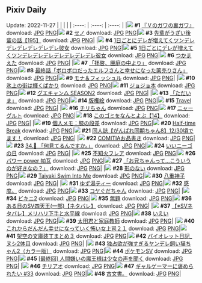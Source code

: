 ## Pixiv Daily
Update: 2022-11-27
|      |      |      |
| :----: | :----: | :----: |
|![](https://pixiv.microyu.workers.dev/c/240x480/img-master/img/2022/11/25/00/00/41/103070297_p0_master1200.jpg) **#1** [『Ｖのガワの裏ガワ』](https://www.pixiv.net/artworks/103070297) download: [JPG](https://pixiv.microyu.workers.dev/img-original/img/2022/11/25/00/00/41/103070297_p0.jpg) [PNG](https://pixiv.microyu.workers.dev/img-original/img/2022/11/25/00/00/41/103070297_p0.png)|![](https://pixiv.microyu.workers.dev/c/240x480/img-master/img/2022/11/25/00/00/07/103070124_p0_master1200.jpg) **#2** [セノ](https://www.pixiv.net/artworks/103070124) download: [JPG](https://pixiv.microyu.workers.dev/img-original/img/2022/11/25/00/00/07/103070124_p0.jpg) [PNG](https://pixiv.microyu.workers.dev/img-original/img/2022/11/25/00/00/07/103070124_p0.png)|![](https://pixiv.microyu.workers.dev/c/240x480/img-master/img/2022/11/25/19/00/07/103086381_p0_master1200.jpg) **#3** [先輩がうざい後輩の話【195】](https://www.pixiv.net/artworks/103086381) download: [JPG](https://pixiv.microyu.workers.dev/img-original/img/2022/11/25/19/00/07/103086381_p0.jpg) [PNG](https://pixiv.microyu.workers.dev/img-original/img/2022/11/25/19/00/07/103086381_p0.png)|
|![](https://pixiv.microyu.workers.dev/c/240x480/img-master/img/2022/11/25/00/00/14/103070193_p0_master1200.jpg) **#4** [1日ごとにデレが増えてくツンデレデレデレデレデレデレ彼女](https://www.pixiv.net/artworks/103070193) download: [JPG](https://pixiv.microyu.workers.dev/img-original/img/2022/11/25/00/00/14/103070193_p0.jpg) [PNG](https://pixiv.microyu.workers.dev/img-original/img/2022/11/25/00/00/14/103070193_p0.png)|![](https://pixiv.microyu.workers.dev/c/240x480/img-master/img/2022/11/26/00/00/15/103094796_p0_master1200.jpg) **#5** [1日ごとにデレが増えてくツンデレデレデレデレデレデレデレ彼女](https://www.pixiv.net/artworks/103094796) download: [JPG](https://pixiv.microyu.workers.dev/img-original/img/2022/11/26/00/00/15/103094796_p0.jpg) [PNG](https://pixiv.microyu.workers.dev/img-original/img/2022/11/26/00/00/15/103094796_p0.png)|![](https://pixiv.microyu.workers.dev/c/240x480/img-master/img/2022/11/25/18/45/20/103070122_p0_master1200.jpg) **#6** [つかまえた](https://www.pixiv.net/artworks/103070122) download: [JPG](https://pixiv.microyu.workers.dev/img-original/img/2022/11/25/18/45/20/103070122_p0.jpg) [PNG](https://pixiv.microyu.workers.dev/img-original/img/2022/11/25/18/45/20/103070122_p0.png)|
|![](https://pixiv.microyu.workers.dev/c/240x480/img-master/img/2022/11/25/16/01/31/103082854_p0_master1200.jpg) **#7** [「拝啓、匣庭の中より」](https://www.pixiv.net/artworks/103082854) download: [JPG](https://pixiv.microyu.workers.dev/img-original/img/2022/11/25/16/01/31/103082854_p0.jpg) [PNG](https://pixiv.microyu.workers.dev/img-original/img/2022/11/25/16/01/31/103082854_p0.png)|![](https://pixiv.microyu.workers.dev/c/240x480/img-master/img/2022/11/26/16/06/42/103110445_p0_master1200.jpg) **#8** [最終話「ボロボロだったエルフさんと幸せになった薬売りさん」](https://www.pixiv.net/artworks/103110445) download: [JPG](https://pixiv.microyu.workers.dev/img-original/img/2022/11/26/16/06/42/103110445_p0.jpg) [PNG](https://pixiv.microyu.workers.dev/img-original/img/2022/11/26/16/06/42/103110445_p0.png)|![](https://pixiv.microyu.workers.dev/c/240x480/img-master/img/2022/11/25/00/00/12/103070178_p0_master1200.jpg) **#9** [モナ＆フィッシュル](https://www.pixiv.net/artworks/103070178) download: [JPG](https://pixiv.microyu.workers.dev/img-original/img/2022/11/25/00/00/12/103070178_p0.jpg) [PNG](https://pixiv.microyu.workers.dev/img-original/img/2022/11/25/00/00/12/103070178_p0.png)|
|![](https://pixiv.microyu.workers.dev/c/240x480/img-master/img/2022/11/25/07/30/01/103076312_p0_master1200.jpg) **#10** [氷上の街は輝くばかり](https://www.pixiv.net/artworks/103076312) download: [JPG](https://pixiv.microyu.workers.dev/img-original/img/2022/11/25/07/30/01/103076312_p0.jpg) [PNG](https://pixiv.microyu.workers.dev/img-original/img/2022/11/25/07/30/01/103076312_p0.png)|![](https://pixiv.microyu.workers.dev/c/240x480/img-master/img/2022/11/25/00/00/19/103070226_p0_master1200.jpg) **#11** [ジョジョ本](https://www.pixiv.net/artworks/103070226) download: [JPG](https://pixiv.microyu.workers.dev/img-original/img/2022/11/25/00/00/19/103070226_p0.jpg) [PNG](https://pixiv.microyu.workers.dev/img-original/img/2022/11/25/00/00/19/103070226_p0.png)|![](https://pixiv.microyu.workers.dev/c/240x480/img-master/img/2022/11/25/00/00/10/103070155_p0_master1200.jpg) **#12** [グエキャン△ SEASON2](https://www.pixiv.net/artworks/103070155) download: [JPG](https://pixiv.microyu.workers.dev/img-original/img/2022/11/25/00/00/10/103070155_p0.jpg) [PNG](https://pixiv.microyu.workers.dev/img-original/img/2022/11/25/00/00/10/103070155_p0.png)|
|![](https://pixiv.microyu.workers.dev/c/240x480/img-master/img/2022/11/25/00/00/07/103070131_p0_master1200.jpg) **#13** [「ただいま」](https://www.pixiv.net/artworks/103070131) download: [JPG](https://pixiv.microyu.workers.dev/img-original/img/2022/11/25/00/00/07/103070131_p0.jpg) [PNG](https://pixiv.microyu.workers.dev/img-original/img/2022/11/25/00/00/07/103070131_p0.png)|![](https://pixiv.microyu.workers.dev/c/240x480/img-master/img/2022/11/25/16/49/18/103083622_p0_master1200.jpg) **#14** [版権絵](https://www.pixiv.net/artworks/103083622) download: [JPG](https://pixiv.microyu.workers.dev/img-original/img/2022/11/25/16/49/18/103083622_p0.jpg) [PNG](https://pixiv.microyu.workers.dev/img-original/img/2022/11/25/16/49/18/103083622_p0.png)|![](https://pixiv.microyu.workers.dev/c/240x480/img-master/img/2022/11/25/00/00/05/103070111_p0_master1200.jpg) **#15** [Travel](https://www.pixiv.net/artworks/103070111) download: [JPG](https://pixiv.microyu.workers.dev/img-original/img/2022/11/25/00/00/05/103070111_p0.jpg) [PNG](https://pixiv.microyu.workers.dev/img-original/img/2022/11/25/00/00/05/103070111_p0.png)|
|![](https://pixiv.microyu.workers.dev/c/240x480/img-master/img/2022/11/26/01/38/46/103097629_p0_master1200.jpg) **#16** [チリちゃん](https://www.pixiv.net/artworks/103097629) download: [JPG](https://pixiv.microyu.workers.dev/img-original/img/2022/11/26/01/38/46/103097629_p0.jpg) [PNG](https://pixiv.microyu.workers.dev/img-original/img/2022/11/26/01/38/46/103097629_p0.png)|![](https://pixiv.microyu.workers.dev/c/240x480/img-master/img/2022/11/25/22/12/12/103091544_p0_master1200.jpg) **#17** [ニャーグルト](https://www.pixiv.net/artworks/103091544) download: [JPG](https://pixiv.microyu.workers.dev/img-original/img/2022/11/25/22/12/12/103091544_p0.jpg) [PNG](https://pixiv.microyu.workers.dev/img-original/img/2022/11/25/22/12/12/103091544_p0.png)|![](https://pixiv.microyu.workers.dev/c/240x480/img-master/img/2022/11/26/12/36/37/103106186_p0_master1200.jpg) **#18** [このゴミをなんとよぶ【14】](https://www.pixiv.net/artworks/103106186) download: [JPG](https://pixiv.microyu.workers.dev/img-original/img/2022/11/26/12/36/37/103106186_p0.jpg) [PNG](https://pixiv.microyu.workers.dev/img-original/img/2022/11/26/12/36/37/103106186_p0.png)|
|![](https://pixiv.microyu.workers.dev/c/240x480/img-master/img/2022/11/26/08/00/02/103101956_p0_master1200.jpg) **#19** [個人メモ：膝の段差](https://www.pixiv.net/artworks/103101956) download: [JPG](https://pixiv.microyu.workers.dev/img-original/img/2022/11/26/08/00/02/103101956_p0.jpg) [PNG](https://pixiv.microyu.workers.dev/img-original/img/2022/11/26/08/00/02/103101956_p0.png)|![](https://pixiv.microyu.workers.dev/c/240x480/img-master/img/2022/11/25/00/00/10/103070151_p0_master1200.jpg) **#20** [Half-time Break](https://www.pixiv.net/artworks/103070151) download: [JPG](https://pixiv.microyu.workers.dev/img-original/img/2022/11/25/00/00/10/103070151_p0.jpg) [PNG](https://pixiv.microyu.workers.dev/img-original/img/2022/11/25/00/00/10/103070151_p0.png)|![](https://pixiv.microyu.workers.dev/c/240x480/img-master/img/2022/11/25/12/06/40/103079552_p0_master1200.jpg) **#21** [同人誌【がんばれ同期ちゃん8】12/30頃でます！](https://www.pixiv.net/artworks/103079552) download: [JPG](https://pixiv.microyu.workers.dev/img-original/img/2022/11/25/12/06/40/103079552_p0.jpg) [PNG](https://pixiv.microyu.workers.dev/img-original/img/2022/11/25/12/06/40/103079552_p0.png)|
|![](https://pixiv.microyu.workers.dev/c/240x480/img-master/img/2022/11/25/00/00/19/103070220_p0_master1200.jpg) **#22** [COMITIAお品書き](https://www.pixiv.net/artworks/103070220) download: [JPG](https://pixiv.microyu.workers.dev/img-original/img/2022/11/25/00/00/19/103070220_p0.jpg) [PNG](https://pixiv.microyu.workers.dev/img-original/img/2022/11/25/00/00/19/103070220_p0.png)|![](https://pixiv.microyu.workers.dev/c/240x480/img-master/img/2022/11/26/00/00/22/103094840_p0_master1200.jpg) **#23** [34.🍬 「何見てるんですか。」](https://www.pixiv.net/artworks/103094840) download: [JPG](https://pixiv.microyu.workers.dev/img-original/img/2022/11/26/00/00/22/103094840_p0.jpg) [PNG](https://pixiv.microyu.workers.dev/img-original/img/2022/11/26/00/00/22/103094840_p0.png)|![](https://pixiv.microyu.workers.dev/c/240x480/img-master/img/2022/11/25/11/25/08/103078917_p0_master1200.jpg) **#24** [いいニーゴの日](https://www.pixiv.net/artworks/103078917) download: [JPG](https://pixiv.microyu.workers.dev/img-original/img/2022/11/25/11/25/08/103078917_p0.jpg) [PNG](https://pixiv.microyu.workers.dev/img-original/img/2022/11/25/11/25/08/103078917_p0.png)|
|![](https://pixiv.microyu.workers.dev/c/240x480/img-master/img/2022/11/25/00/00/24/103070248_p0_master1200.jpg) **#25** [不知火フレア](https://www.pixiv.net/artworks/103070248) download: [JPG](https://pixiv.microyu.workers.dev/img-original/img/2022/11/25/00/00/24/103070248_p0.jpg) [PNG](https://pixiv.microyu.workers.dev/img-original/img/2022/11/25/00/00/24/103070248_p0.png)|![](https://pixiv.microyu.workers.dev/c/240x480/img-master/img/2022/11/25/05/28/30/103075274_p0_master1200.jpg) **#26** [パワー power 帕瓦](https://www.pixiv.net/artworks/103075274) download: [JPG](https://pixiv.microyu.workers.dev/img-original/img/2022/11/25/05/28/30/103075274_p0.jpg) [PNG](https://pixiv.microyu.workers.dev/img-original/img/2022/11/25/05/28/30/103075274_p0.png)|![](https://pixiv.microyu.workers.dev/c/240x480/img-master/img/2022/11/25/00/00/06/103070114_p0_master1200.jpg) **#27** [「お兄ちゃんって…こういうのが好きなの？」](https://www.pixiv.net/artworks/103070114) download: [JPG](https://pixiv.microyu.workers.dev/img-original/img/2022/11/25/00/00/06/103070114_p0.jpg) [PNG](https://pixiv.microyu.workers.dev/img-original/img/2022/11/25/00/00/06/103070114_p0.png)|
|![](https://pixiv.microyu.workers.dev/c/240x480/img-master/img/2022/11/26/00/01/54/103095010_p0_master1200.jpg) **#28** [形のない](https://www.pixiv.net/artworks/103095010) download: [JPG](https://pixiv.microyu.workers.dev/img-original/img/2022/11/26/00/01/54/103095010_p0.jpg) [PNG](https://pixiv.microyu.workers.dev/img-original/img/2022/11/26/00/01/54/103095010_p0.png)|![](https://pixiv.microyu.workers.dev/c/240x480/img-master/img/2022/11/25/03/23/53/103074166_p0_master1200.jpg) **#29** [Taiyaki Swim Into Me](https://www.pixiv.net/artworks/103074166) download: [JPG](https://pixiv.microyu.workers.dev/img-original/img/2022/11/25/03/23/53/103074166_p0.jpg) [PNG](https://pixiv.microyu.workers.dev/img-original/img/2022/11/25/03/23/53/103074166_p0.png)|![](https://pixiv.microyu.workers.dev/c/240x480/img-master/img/2022/11/26/00/00/08/103094723_p0_master1200.jpg) **#30** [八重神子](https://www.pixiv.net/artworks/103094723) download: [JPG](https://pixiv.microyu.workers.dev/img-original/img/2022/11/26/00/00/08/103094723_p0.jpg) [PNG](https://pixiv.microyu.workers.dev/img-original/img/2022/11/26/00/00/08/103094723_p0.png)|
|![](https://pixiv.microyu.workers.dev/c/240x480/img-master/img/2022/11/26/20/30/01/103116900_p0_master1200.jpg) **#31** [ゆず湯ティー](https://www.pixiv.net/artworks/103116900) download: [JPG](https://pixiv.microyu.workers.dev/img-original/img/2022/11/26/20/30/01/103116900_p0.jpg) [PNG](https://pixiv.microyu.workers.dev/img-original/img/2022/11/26/20/30/01/103116900_p0.png)|![](https://pixiv.microyu.workers.dev/c/240x480/img-master/img/2022/11/25/21/31/12/103090440_p0_master1200.jpg) **#32** [感度。](https://www.pixiv.net/artworks/103090440) download: [JPG](https://pixiv.microyu.workers.dev/img-original/img/2022/11/25/21/31/12/103090440_p0.jpg) [PNG](https://pixiv.microyu.workers.dev/img-original/img/2022/11/25/21/31/12/103090440_p0.png)|![](https://pixiv.microyu.workers.dev/c/240x480/img-master/img/2022/11/25/23/24/54/103093641_p0_master1200.jpg) **#33** [コヤぐだちゃん](https://www.pixiv.net/artworks/103093641) download: [JPG](https://pixiv.microyu.workers.dev/img-original/img/2022/11/25/23/24/54/103093641_p0.jpg) [PNG](https://pixiv.microyu.workers.dev/img-original/img/2022/11/25/23/24/54/103093641_p0.png)|
|![](https://pixiv.microyu.workers.dev/c/240x480/img-master/img/2022/11/26/00/00/09/103094732_p0_master1200.jpg) **#34** [ビキニ2](https://www.pixiv.net/artworks/103094732) download: [JPG](https://pixiv.microyu.workers.dev/img-original/img/2022/11/26/00/00/09/103094732_p0.jpg) [PNG](https://pixiv.microyu.workers.dev/img-original/img/2022/11/26/00/00/09/103094732_p0.png)|![](https://pixiv.microyu.workers.dev/c/240x480/img-master/img/2022/11/26/13/15/43/103106943_p0_master1200.jpg) **#35** [無題](https://www.pixiv.net/artworks/103106943) download: [JPG](https://pixiv.microyu.workers.dev/img-original/img/2022/11/26/13/15/43/103106943_p0.jpg) [PNG](https://pixiv.microyu.workers.dev/img-original/img/2022/11/26/13/15/43/103106943_p0.png)|![](https://pixiv.microyu.workers.dev/c/240x480/img-master/img/2022/11/25/18/00/19/103085051_p0_master1200.jpg) **#36** [ある日のSV四天王(一部)【ネタバレ】](https://www.pixiv.net/artworks/103085051) download: [JPG](https://pixiv.microyu.workers.dev/img-original/img/2022/11/25/18/00/19/103085051_p0.jpg) [PNG](https://pixiv.microyu.workers.dev/img-original/img/2022/11/25/18/00/19/103085051_p0.png)|
|![](https://pixiv.microyu.workers.dev/c/240x480/img-master/img/2022/11/26/18/29/17/103113745_p0_master1200.jpg) **#37** [【※SVネタバレ】メリハリ下手と水平線](https://www.pixiv.net/artworks/103113745) download: [JPG](https://pixiv.microyu.workers.dev/img-original/img/2022/11/26/18/29/17/103113745_p0.jpg) [PNG](https://pixiv.microyu.workers.dev/img-original/img/2022/11/26/18/29/17/103113745_p0.png)|![](https://pixiv.microyu.workers.dev/c/240x480/img-master/img/2022/11/25/21/10/38/103089841_p0_master1200.jpg) **#38** [いえい](https://www.pixiv.net/artworks/103089841) download: [JPG](https://pixiv.microyu.workers.dev/img-original/img/2022/11/25/21/10/38/103089841_p0.jpg) [PNG](https://pixiv.microyu.workers.dev/img-original/img/2022/11/25/21/10/38/103089841_p0.png)|![](https://pixiv.microyu.workers.dev/c/240x480/img-master/img/2022/11/25/17/36/47/103084558_p0_master1200.jpg) **#39** [太田君と家庭教師](https://www.pixiv.net/artworks/103084558) download: [JPG](https://pixiv.microyu.workers.dev/img-original/img/2022/11/25/17/36/47/103084558_p0.jpg) [PNG](https://pixiv.microyu.workers.dev/img-original/img/2022/11/25/17/36/47/103084558_p0.png)|
|![](https://pixiv.microyu.workers.dev/c/240x480/img-master/img/2022/11/25/17/05/32/103083950_p0_master1200.jpg) **#40** [これからだんだん幸せになっていく怖い女上司２１](https://www.pixiv.net/artworks/103083950) download: [JPG](https://pixiv.microyu.workers.dev/img-original/img/2022/11/25/17/05/32/103083950_p0.jpg) [PNG](https://pixiv.microyu.workers.dev/img-original/img/2022/11/25/17/05/32/103083950_p0.png)|![](https://pixiv.microyu.workers.dev/c/240x480/img-master/img/2022/11/26/00/04/40/103095130_p0_master1200.jpg) **#41** [架空の文庫装丁まとめ３](https://www.pixiv.net/artworks/103095130) download: [JPG](https://pixiv.microyu.workers.dev/img-original/img/2022/11/26/00/04/40/103095130_p0.jpg) [PNG](https://pixiv.microyu.workers.dev/img-original/img/2022/11/26/00/04/40/103095130_p0.png)|![](https://pixiv.microyu.workers.dev/c/240x480/img-master/img/2022/11/26/13/40/58/103107464_p0_master1200.jpg) **#42** [バイオレット日記_ヌシ2体目](https://www.pixiv.net/artworks/103107464) download: [JPG](https://pixiv.microyu.workers.dev/img-original/img/2022/11/26/13/40/58/103107464_p0.jpg) [PNG](https://pixiv.microyu.workers.dev/img-original/img/2022/11/26/13/40/58/103107464_p0.png)|
|![](https://pixiv.microyu.workers.dev/c/240x480/img-master/img/2022/11/25/00/00/16/103070204_p0_master1200.jpg) **#43** [独占欲が強すぎるヤンデレ飼い猫ちゃん2（カラー版）](https://www.pixiv.net/artworks/103070204) download: [JPG](https://pixiv.microyu.workers.dev/img-original/img/2022/11/25/00/00/16/103070204_p0.jpg) [PNG](https://pixiv.microyu.workers.dev/img-original/img/2022/11/25/00/00/16/103070204_p0.png)|![](https://pixiv.microyu.workers.dev/c/240x480/img-master/img/2022/11/25/14/56/14/103081948_p0_master1200.jpg) **#44** [ポケモンSV](https://www.pixiv.net/artworks/103081948) download: [JPG](https://pixiv.microyu.workers.dev/img-original/img/2022/11/25/14/56/14/103081948_p0.jpg) [PNG](https://pixiv.microyu.workers.dev/img-original/img/2022/11/25/14/56/14/103081948_p0.png)|![](https://pixiv.microyu.workers.dev/c/240x480/img-master/img/2022/11/26/12/00/17/103105466_p0_master1200.jpg) **#45** [[最終回] 人間嫌いの魔王様は少女の声を聞く](https://www.pixiv.net/artworks/103105466) download: [JPG](https://pixiv.microyu.workers.dev/img-original/img/2022/11/26/12/00/17/103105466_p0.jpg) [PNG](https://pixiv.microyu.workers.dev/img-original/img/2022/11/26/12/00/17/103105466_p0.png)|
|![](https://pixiv.microyu.workers.dev/c/240x480/img-master/img/2022/11/25/20/09/17/103078161_p0_master1200.jpg) **#46** [チリアオ](https://www.pixiv.net/artworks/103078161) download: [JPG](https://pixiv.microyu.workers.dev/img-original/img/2022/11/25/20/09/17/103078161_p0.jpg) [PNG](https://pixiv.microyu.workers.dev/img-original/img/2022/11/25/20/09/17/103078161_p0.png)|![](https://pixiv.microyu.workers.dev/c/240x480/img-master/img/2022/11/25/19/02/07/103086448_p0_master1200.jpg) **#47** [ギャルゲーマーに褒められたい #33](https://www.pixiv.net/artworks/103086448) download: [JPG](https://pixiv.microyu.workers.dev/img-original/img/2022/11/25/19/02/07/103086448_p0.jpg) [PNG](https://pixiv.microyu.workers.dev/img-original/img/2022/11/25/19/02/07/103086448_p0.png)|![](https://pixiv.microyu.workers.dev/c/240x480/img-master/img/2022/11/26/07/54/23/103101792_p0_master1200.jpg) **#48** [古文書。](https://www.pixiv.net/artworks/103101792) download: [JPG](https://pixiv.microyu.workers.dev/img-original/img/2022/11/26/07/54/23/103101792_p0.jpg) [PNG](https://pixiv.microyu.workers.dev/img-original/img/2022/11/26/07/54/23/103101792_p0.png)|
